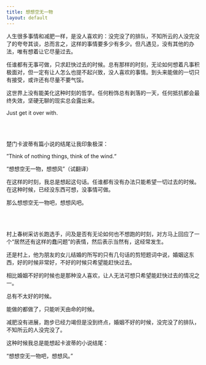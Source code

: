 ```yaml
---
title: 想想空无一物
layout: default
---
```


人生很多事情和减肥一样，是没人喜欢的：没完没了的排队，不知所云的人没完没了的夸夸其谈，总而言之，这样的事情要多少有多少。但凡遇见，没有其他的办法，唯有想着让它尽量过去。

任谁都有无事可做，只求赶快过去的时候。总有那样的时刻，无论如何想着凡事积极面对，但一定有让人怎么也提不起兴致，没人喜欢的事情。到头来能做的一切只有接受，或许还有尽量不要气馁。

这世界上没有能美化这种时刻的哲学。任何粉饰总有剥落的一天，任何抵抗都会最终失效，坚硬无聊的现实总会露出来。

Just get it over with.

<br><br>

楚门卡波蒂有篇小说的结尾让我印象极深：

”Think of nothing things, think of the wind.“

“想想空无一物，想想风”（试翻译）

在这样的时刻，我总是想起这句话。任谁都有没有办法只能希望一切过去的时候。在这种时候，已经没东西可想，没事情可做。

那么想想空无一物吧，想想风吧。

<br><br>

村上春树采访长跑选手，问及是否有无论如何也不想跑的时刻，对方马上回应了一个“居然还有这样的蠢问题”的表情，然后表示当然有，这经常发生。

还是村上，他为朋友的女儿结婚的所写的只有几句话的剪短题词中说，婚姻这东西，好的时候非常好，不好的时候只希望能赶快过去。

相比婚姻不好的时候也是那种没人喜欢，让人无法可想只希望能赶快过去的情况之一。

总有不太好的时候。

能做的都做了，只能听天由命的时候。

减肥没有进展，跑步已经力竭但是没到终点，婚姻不好的时候，没完没了的排队，不知所云的人没完没了。

这种时候我总是能想起卡波蒂的小说结尾：

“想想空无一物吧，想想风。”


